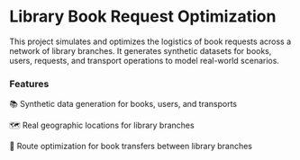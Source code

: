 # Library Book Request Optimization
This project simulates and optimizes the logistics of book requests across a network of library branches.
It generates synthetic datasets for books, users, requests, and transport operations to model real-world scenarios.

### Features
📚 Synthetic data generation for books, users, and transports

🗺️ Real geographic locations for library branches

🚚 Route optimization for book transfers between library branches
